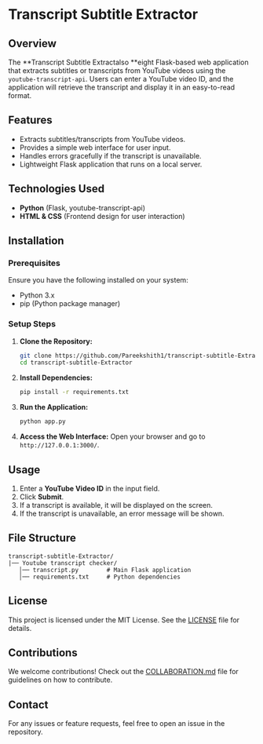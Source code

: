# Transcript Subtitle Extractor

## Overview

The **Transcript Subtitle Extractalso **eight Flask-based web application that extracts subtitles or transcripts from YouTube videos using the `youtube-transcript-api`. Users can enter a YouTube video ID, and the application will retrieve the transcript and display it in an easy-to-read format.

## Features

- Extracts subtitles/transcripts from YouTube videos.
- Provides a simple web interface for user input.
- Handles errors gracefully if the transcript is unavailable.
- Lightweight Flask application that runs on a local server.

## Technologies Used

- **Python** (Flask, youtube-transcript-api)
- **HTML & CSS** (Frontend design for user interaction)

## Installation

### Prerequisites

Ensure you have the following installed on your system:

- Python 3.x
- pip (Python package manager)

### Setup Steps

1. **Clone the Repository:**
   ```sh
   git clone https://github.com/Pareekshith1/transcript-subtitle-Extractor.git
   cd transcript-subtitle-Extractor
   ```
2. **Install Dependencies:**
   ```sh
   pip install -r requirements.txt
   ```
3. **Run the Application:**
   ```sh
   python app.py
   ```
4. **Access the Web Interface:**
   Open your browser and go to `http://127.0.0.1:3000/`.

## Usage

1. Enter a **YouTube Video ID** in the input field.
2. Click **Submit**.
3. If a transcript is available, it will be displayed on the screen.
4. If the transcript is unavailable, an error message will be shown.

## File Structure

```
transcript-subtitle-Extractor/
|── Youtube transcript checker/
   │── transcript.py        # Main Flask application
   │── requirements.txt     # Python dependencies
```

## License

This project is licensed under the MIT License. See the [LICENSE](LICENSE) file for details.

## Contributions

We welcome contributions! Check out the [COLLABORATION.md](COLLABORATION.md) file for guidelines on how to contribute.

## Contact

For any issues or feature requests, feel free to open an issue in the repository.

